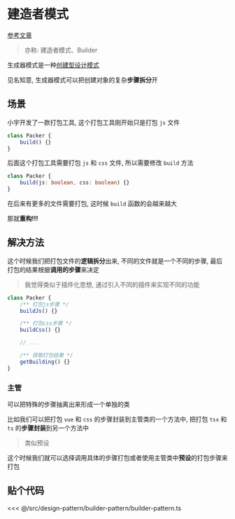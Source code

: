 # 建造者模式

[参考文章](https://refactoringguru.cn/design-patterns/builder)

> 亦称: 建造者模式、Builder

生成器模式是一种[创建型设计模式](../design-pattern.md#创建型模式)

见名知意, 生成器模式可以把创建对象的复杂**步骤拆分**开

## 场景

小宇开发了一款打包工具, 这个打包工具刚开始只是打包 `js` 文件

```typescript
class Packer {
	build() {}
}
```

后面这个打包工具需要打包 `js` 和 `css` 文件, 所以需要修改 `build` 方法

```typescript
class Packer {
	build(js: boolean, css: boolean) {}
}
```

在后来有更多的文件需要打包, 这时候 `build` 函数的会越来越大

那就**重构!!!**

## 解决方法

这个时候我们把打包文件的**逻辑拆分**出来, 不同的文件就是一个不同的步骤, 最后打包的结果根据**调用的步骤**来决定

> 我觉得类似于插件化思想, 通过引入不同的插件来实现不同的功能

```typescript
class Packer {
	/** 打包js步骤 */
	buildJs() {}

	/** 打包css步骤 */
	buildCss() {}

	// ...

	/** 获取打包结果 */
	getBuilding() {}
}
```

### 主管

可以把特殊的步骤抽离出来形成一个单独的类

比如我们可以把打包 `vue` 和 `css` 的步骤封装到主管类的一个方法中, 把打包 `tsx` 和 `ts` 的**步骤封装**到另一个方法中

> 类似预设

这个时候我们就可以选择调用具体的步骤打包或者使用主管类中**预设**的打包步骤来打包

## 贴个代码

<<< @/src/design-pattern/builder-pattern/builder-pattern.ts
